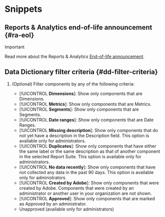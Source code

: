 # Snippets

## Reports & Analytics end-of-life announcement {#ra-eol}

>[!IMPORTANT]
>
>Read more about the Reports & Analytics [End-of-life announcement](https://express.adobe.com/page/6WnF8JK6IRDhf/).

## Data Dictionary filter criteria {#dd-filter-criteria}

1. (Optional) Filter components by any of the following criteria:

      * [!UICONTROL **Dimensions**]: Show only components that are Dimensions.
      * [!UICONTROL **Metrics**]: Show only components that are Metrics.
      * [!UICONTROL **Segments**]: Show only components that are Segments. <!--this is Filters in CJA-->
      * [!UICONTROL **Date ranges**]: Show only components that are Date Ranges.
      * [!UICONTROL **Missing description**]: Show only components that do not yet have a description in the Description field. This option is available only for administrators.
      * [!UICONTROL **Duplicates**]: Show only components that have either the same label or the same description as that of another component in the selected Report Suite. This option is available only for administrators.
      * [!UICONTROL **No data recently**]: Show only components that have not collected any data in the past 90 days. This option is available only for administrators. 
      * [!UICONTROL **Created by Adobe**]: Show only components that were created by Adobe. Components that were created by an administrator or another user in your organization are not shown.   
      * [!UICONTROL **Approved**]: Show only components that are marked as Approved by an administrator.
      * Unapproved (available only for administrators) <!--this is in the requirements doc, but I don't see this in the UI--> 